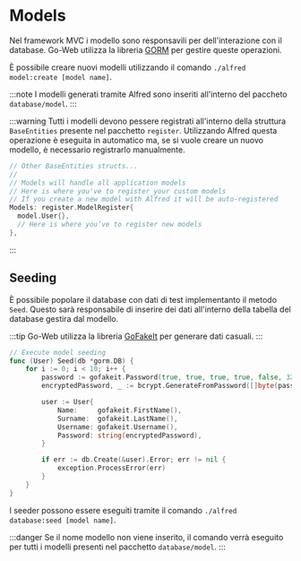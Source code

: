 # Models

Nel framework MVC i modello sono responsavili per dell'interazione con il database.
Go-Web utilizza la libreria [GORM](https://gorm.io/docs/models.html) per gestire queste operazioni.

È possibile creare nuovi modelli utilizzando il comando `./alfred model:create [model name]`.

:::note
I modelli generati tramite Alfred sono inseriti all'interno del paccheto `database/model`.
:::

:::warning
Tutti i modelli devono pessere registrati all'interno della struttura `BaseEntities` presente nel pacchetto `register`.
Utilizzando Alfred questa operazione è eseguita in automatico ma, se si vuole creare un nuovo modello, è necessario registrarlo manualmente.

```go title="Registrazione di un nuovo modello"
// Other BaseEntities structs...
//
// Models will handle all application models
// Here is where you've to register your custom models
// If you create a new model with Alfred it will be auto-registered
Models: register.ModelRegister{
  model.User{},
  // Here is where you’ve to register new models
},
```

:::

## Seeding

È possibile popolare il database con dati di test implementanto il metodo `Seed`.
Questo sarà responsabile di inserire dei dati all'interno della tabella del database gestira dal modello.

:::tip
Go-Web utilizza la libreria [GoFakeIt](https://github.com/brianvoe/gofakeit) per generare dati casuali.
:::

```go title="Il metodo Seed"
// Execute model seeding
func (User) Seed(db *gorm.DB) {
    for i := 0; i < 10; i++ {
        password := gofakeit.Password(true, true, true, true, false, 32)
        encryptedPassword, _ := bcrypt.GenerateFromPassword([]byte(password), 14)

        user := User{
            Name:     gofakeit.FirstName(),
            Surname:  gofakeit.LastName(),
            Username: gofakeit.Username(),
            Password: string(encryptedPassword),
        }

        if err := db.Create(&user).Error; err != nil {
            exception.ProcessError(err)
        }
    }
}
```

I seeder possono essere eseguiti tramite il comando `./alfred database:seed [model name]`.

:::danger
Se il nome modello non viene inserito, il comando verrà eseguito per tutti i modelli presenti nel pacchetto `database/model`.
:::
